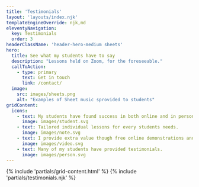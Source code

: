 ```yaml
---
title: 'Testimonials'
layout: 'layouts/index.njk'
templateEngineOverride: njk,md
eleventyNavigation:
  key: Testimonials
  order: 3
headerClassName: 'header-hero-medium sheets'
hero:
  title: See what my students have to say
  description: "Lessons held on Zoom, for the foreseeable."
  callToAction:
    - type: primary
      text: Get in touch
      link: /contact/
  image:
    src: images/sheets.png
    alt: "Examples of Sheet music sprovided to students"
gridContent:
  icons:
    - text: My students have found success in both online and in person lessons.
      image: images/student.svg
    - text: Tailored individual lessons for every students needs.
      image: images/note.svg
    - text: I provide extra value though free online demonstrations and tutorials.
      image: images/video.svg
    - text: Many of my students have provided testimonials.
      image: images/person.svg
---
```


{% include 'partials/grid-content.html' %}
{% include 'partials/testimonials.njk' %}



